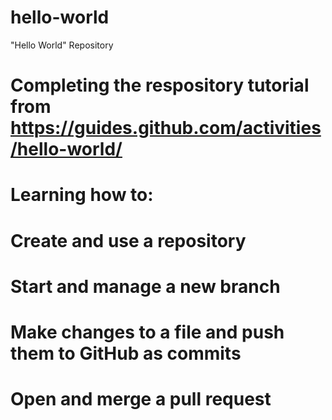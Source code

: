 # hello-world
"Hello World" Repository

# Completing the respository tutorial from https://guides.github.com/activities/hello-world/
# Learning how to:
# Create and use a repository
# Start and manage a new branch
# Make changes to a file and push them to GitHub as commits
# Open and merge a pull request
